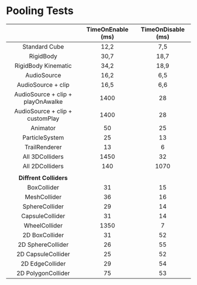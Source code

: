 # Pooling Tests

||TimeOnEnable (ms)|TimeOnDisable (ms)|
|:--:|:--:|:--:|
|Standard Cube|12,2|7,5|
|RigidBody|30,7|18,7|
|RigidBody Kinematic|34,2|18,9|
|AudioSource|16,2|6,5|
|AudioSource + clip|16,5|6,6|
|AudioSource + clip + playOnAwalke|1400|28|
|AudioSource + clip + customPlay|1400|28|
|Animator|50|25|
|ParticleSystem|25|13|
|TrailRenderer|13|6|
|All 3DColliders|1450|32|
|All 2DColliders|140|1070|
||||
|**Diffrent Colliders**|||
|BoxCollider|31|15|
|MeshCollider|36|16|
|SphereCollider|29|14|
|CapsuleCollider|31|14|
|WheelCollider|1350|7|
|2D BoxCollider|31|52|
|2D SphereCollider|26|55|
|2D CapsuleCollider|25|52|
|2D EdgeCollider|29|54|
|2D PolygonCollider|75|53|
